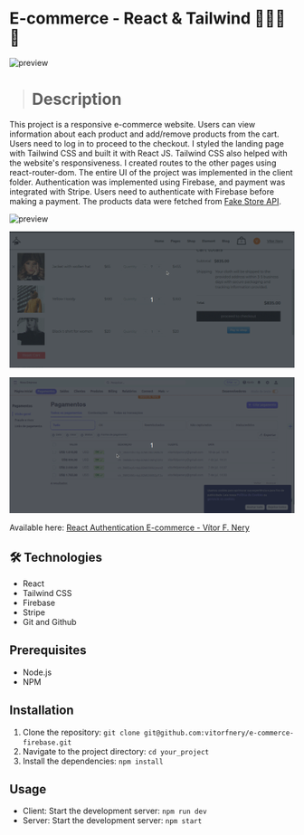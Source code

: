 # E-commerce - React & Tailwind 🛒👜🛒👜

![preview](./.github/preview_intro.gif)

> # Description 

This project is a responsive e-commerce website. Users can view information about each product and add/remove products from the cart. Users need to log in to proceed to the checkout.
I styled the landing page with Tailwind CSS and built it with React JS. Tailwind CSS also helped with the website's responsiveness. I created routes to the other pages using react-router-dom. The entire UI of the project was implemented in the client folder.
Authentication was implemented using Firebase, and payment was integrated with Stripe. Users need to authenticate with Firebase before making a payment.
The products data were fetched from [Fake Store API](https://fakestoreapiserver.reactbd.com/products).   


![preview](./.github/preview_cart.gif)

![preview](./.github/preview_payment.gif)

![preview](./.github/preview_stripe.gif)

Available here: [React Authentication E-commerce - Vítor F. Nery](https://react-authentication-ecommerce-vitorfnery.netlify.app/)

## 🛠️ Technologies 

- React 
- Tailwind CSS
- Firebase
- Stripe
- Git and Github

## Prerequisites

- Node.js
- NPM

## Installation

1. Clone the repository: `git clone git@github.com:vitorfnery/e-commerce-firebase.git`
2. Navigate to the project directory: `cd your_project`
3. Install the dependencies: `npm install`

## Usage

- Client: Start the development server: `npm run dev` 
- Server: Start the development server: `npm start` 